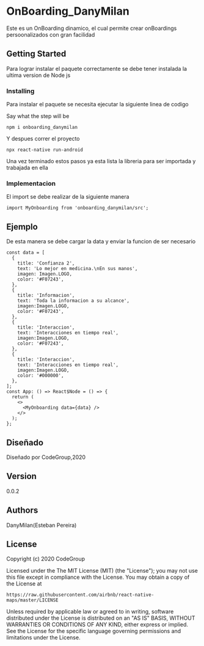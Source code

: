 # OnBoarding_DanyMilan

Este es un OnBoarding dinamico, el cual permite crear onBoardings persoonalizados con gran facilidad

## Getting Started

Para lograr instalar el paquete correctamente se debe tener instalada la ultima version de Node js


### Installing

Para instalar el paquete se necesita ejecutar la siguiente linea de codigo

Say what the step will be

```
npm i onboarding_danymilan
```

Y despues correr el proyecto

```
npx react-native run-android
```

Una vez terminado estos pasos ya esta lista la libreria para ser importada y trabajada en ella

### Implementacion

El import se debe realizar de la siguiente manera

```
import MyOnboarding from 'onboarding_danymilan/src';
```

## Ejemplo

De esta manera se debe cargar la data y enviar la funcion de ser necesario

```
const data = [
  {
    title: 'Confianza 2',
    text: 'Lo mejor en medicina.\nEn sus manos',
    imagen: Imagen.LOGO,
    color: '#F07243',
  },
  {
    title: 'Informacion',
    text: 'Toda la informacion a su alcance',
    imagen:Imagen.LOGO,
    color: '#F07243',
  },
  {
    title: 'Interaccion',
    text: 'Interacciones en tiempo real',
    imagen:Imagen.LOGO,
    color: '#F07243',
  },
  {
    title: 'Interaccion',
    text: 'Interacciones en tiempo real',
    imagen:Imagen.LOGO,
    color: '#000000',
  },
];
const App: () => React$Node = () => {
  return (
    <>
      <MyOnboarding data={data} />
    </> 
  );
};
```

## Diseñado

Diseñado por CodeGroup,2020

## Version

0.0.2

## Authors

DanyMilan(Esteban Pereira)

## License

Copyright (c) 2020 CodeGroup

 Licensed under the The MIT License (MIT) (the "License");
 you may not use this file except in compliance with the License.
 You may obtain a copy of the License at

    https://raw.githubusercontent.com/airbnb/react-native-maps/master/LICENSE

 Unless required by applicable law or agreed to in writing, software
 distributed under the License is distributed on an "AS IS" BASIS,
 WITHOUT WARRANTIES OR CONDITIONS OF ANY KIND, either express or implied.
 See the License for the specific language governing permissions and
 limitations under the License.

